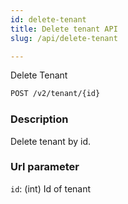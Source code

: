```yaml
---
id: delete-tenant
title: Delete tenant API
slug: /api/delete-tenant

---
```


Delete Tenant

```bash
POST /v2/tenant/{id}
```

### Description

Delete tenant by id.

### Url parameter

`id`: (int) Id of tenant
